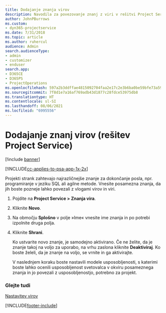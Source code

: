 ```yaml
---
title: Dodajanje znanja virov
description: Navodila za povezovanje znanj z viri v rešitvi Project Service
author: JohnPBurrows
ms.custom:
- dyn365-projectservice
ms.date: 7/31/2018
ms.topic: article
ms.author: ruhercul
audience: Admin
search.audienceType:
- admin
- customizer
- enduser
search.app:
- D365CE
- D365PS
- ProjectOperations
ms.openlocfilehash: 597a2b3ddffae4815092704faa2e17c2e3b6ba0be59bfe73a59a89a4fe506ede
ms.sourcegitcommit: 7f8d1e7a16af769adb43d1877c28fdce53975db8
ms.translationtype: HT
ms.contentlocale: sl-SI
ms.lasthandoff: 08/06/2021
ms.locfileid: "6995556"
---
```

# <a name="add-resource-skills-project-service"></a>Dodajanje znanj virov (rešitev Project Service)

[!include [banner](../includes/psa-now-project-operations.md)]

[!INCLUDE[cc-applies-to-psa-app-1x-2x](../includes/cc-applies-to-psa-app-1x-2x.md)]

Projekti strank zahtevajo najrazličnejše znanje za dokončanje posla, npr. programiranje v jeziku SQL ali agilne metode. Vnesite posamezna znanja, da jih boste pozneje lahko povezali z vlogami virov in viri.  
  
1. Pojdite na **Project Service > Znanja vira**.  
  
2. Kliknite **Novo**.  
  
3. Na območju **Splošno** v polje »Ime« vnesite ime znanja in po potrebi izpolnite druga polja.  
  
4. Kliknite **Shrani**.  
  
   Ko ustvarite novo znanje, je samodejno aktivirano. Če ne želite, da je znanje takoj na voljo za uporabo, na vrhu zaslona kliknite **Deaktiviraj**. Ko boste želeli, da je znanje na voljo, se vrnite in ga aktivirajte.  
  
   V naslednjem koraku boste nastavili modele usposobljenosti, s katerimi boste lahko ocenili usposobljenost svetovalca v okviru posameznega znanja in jo povezali z usposobljenostjo, potrebno za projekt.  
  
### <a name="see-also"></a>Glejte tudi  
 [Nastavitev virov](../psa/set-up-resources.md)


[!INCLUDE[footer-include](../includes/footer-banner.md)]